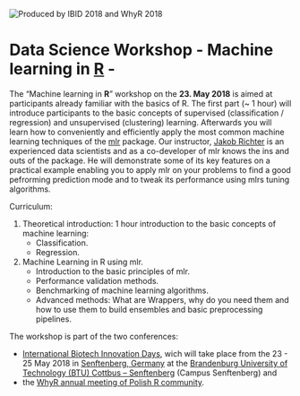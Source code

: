 ![Produced by IBID 2018 and WhyR 2018](https://raw.githubusercontent.com/michbur/IBID-R-introdution/master/logo_IBID_kolko.png)

# Data Science Workshop  -  Machine learning in [R](http://cran.us.r-project.org/) - 

The “Machine learning in **R**” workshop on the **23. May 2018**  is aimed at participants already familiar with the basics of R. The first part (~ 1 hour) will introduce participants to the basic concepts of supervised (classification / regression) and unsupervised (clustering) learning. Afterwards you will learn how to conveniently and efficiently apply the most common machine learning techniques of the [mlr](https://mlr-org.github.io/) package. 
Our instructor, [Jakob Richter](http://jakob-r.de/) is an experienced data scientists and as a co-developer of mlr knows the ins and outs of the package. He will demonstrate some of its key features on a practical example enabling you to apply mlr on your problems to find a good pefrorming prediction mode and to tweak its performance using mlrs tuning algorithms.

Curriculum:

1. Theoretical introduction: 1 hour introduction to the basic concepts of machine learning:
   - Classification.
   - Regression.
2. Machine Learning in R using mlr.
   - Introduction to the basic principles of mlr.
   - Performance validation methods.
   - Benchmarking of machine learning algorithms.
   - Advanced methods: What are Wrappers, why do you need them and how to use them to build ensembles and basic preprocessing pipelines.

The workshop is part of the two conferences:

  * [International Biotech Innovation Days](https://ibid-2018.b2match.io/), wich will take place from the 23 - 25 May 2018 in [Senftenberg, Germany](https://en.wikipedia.org/wiki/Senftenberg) at the [Brandenburg University of Technology (BTU) Cottbus – Senftenberg](https://www.b-tu.de/en/) (Campus Senftenberg) and
  * the [WhyR annual meeting of Polish R community](http://whyr2018.pl/). 

